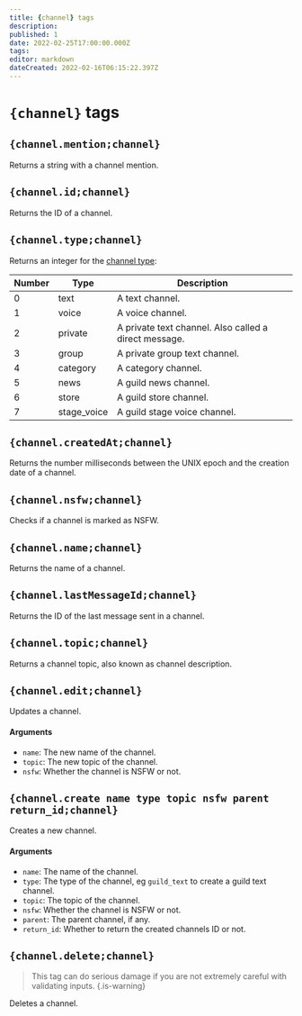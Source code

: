 ```yaml
---
title: {channel} tags
description: 
published: 1
date: 2022-02-25T17:00:00.000Z
tags: 
editor: markdown
dateCreated: 2022-02-16T06:15:22.397Z
---
```


# `{channel}` tags

## `{channel.mention;channel}`

Returns a string with a channel mention.

## `{channel.id;channel}`

Returns the ID of a channel.

## `{channel.type;channel}`

Returns an integer for the [channel type](https://discordpy.readthedocs.io/en/stable/api.html#discord.ChannelType):

| Number | Type        | Description                                           |
|--------|-------------|-------------------------------------------------------|
| 0      | text        | A text channel.                                       |
| 1      | voice       | A voice channel.                                      |
| 2      | private     | A private text channel. Also called a direct message. |
| 3      | group       | A private group text channel.                         |
| 4      | category    | A category channel.                                   |
| 5      | news        | A guild news channel.                                 |
| 6      | store       | A guild store channel.                                |
| 7      | stage_voice | A guild stage voice channel.                          |

## `{channel.createdAt;channel}`

Returns the number milliseconds between the UNIX epoch and the creation date of a channel.

## `{channel.nsfw;channel}`

Checks if a channel is marked as NSFW.

## `{channel.name;channel}`

Returns the name of a channel.

## `{channel.lastMessageId;channel}`

Returns the ID of the last message sent in a channel.

## `{channel.topic;channel}`

Returns a channel topic, also known as channel description.

## `{channel.edit;channel}`

Updates a channel.

#### Arguments
- `name`: The new name of the channel.
- `topic`: The new topic of the channel.
- `nsfw`: Whether the channel is NSFW or not.

## `{channel.create name type topic nsfw parent return_id;channel}`

Creates a new channel. 

#### Arguments
- `name`: The name of the channel.
- `type`: The type of the channel, eg `guild_text` to create a guild text channel.
- `topic`: The topic of the channel.
- `nsfw`: Whether the channel is NSFW or not.
- `parent`: The parent channel, if any.
- `return_id`: Whether to return the created channels ID or not.

## `{channel.delete;channel}`

> This tag can do serious damage if you are not extremely careful with validating inputs. {.is-warning}

Deletes a channel.
